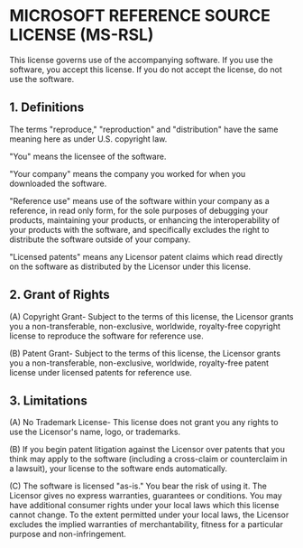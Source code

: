 # MICROSOFT REFERENCE SOURCE LICENSE (MS-RSL)

This license governs use of the accompanying software. If you use the software, you accept this license. If you do not accept the license, do not use the software.

## 1. Definitions
The terms "reproduce," "reproduction" and "distribution" have the same meaning here as under U.S. copyright law.

"You" means the licensee of the software.

"Your company" means the company you worked for when you downloaded the software.

"Reference use" means use of the software within your company as a reference, in read only form, for the sole purposes of debugging your products, maintaining your products, or enhancing the interoperability of your products with the software, and specifically excludes the right to distribute the software outside of your company.

"Licensed patents" means any Licensor patent claims which read directly on the software as distributed by the Licensor under this license.

## 2. Grant of Rights
(A) Copyright Grant- Subject to the terms of this license, the Licensor grants you a non-transferable, non-exclusive, worldwide, royalty-free copyright license to reproduce the software for reference use.

(B) Patent Grant- Subject to the terms of this license, the Licensor grants you a non-transferable, non-exclusive, worldwide, royalty-free patent license under licensed patents for reference use.

## 3. Limitations
(A) No Trademark License- This license does not grant you any rights to use the Licensor's name, logo, or trademarks.

(B) If you begin patent litigation against the Licensor over patents that you think may apply to the software (including a cross-claim or counterclaim in a lawsuit), your license to the software ends automatically.

(C) The software is licensed "as-is." You bear the risk of using it. The Licensor gives no express warranties, guarantees or conditions. You may have additional consumer rights under your local laws which this license cannot change. To the extent permitted under your local laws, the Licensor excludes the implied warranties of merchantability, fitness for a particular purpose and non-infringement.
